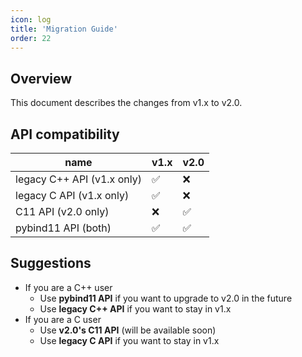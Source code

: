 ```yaml
---
icon: log
title: 'Migration Guide'
order: 22
---
```


## Overview

This document describes the changes from v1.x to v2.0.

## API compatibility

|  name | v1.x | v2.0 |
| --- | --- | --- |
| legacy C++ API (v1.x only) | ✅ | ❌ |
| legacy C API (v1.x only) | ✅ | ❌ |
| C11 API (v2.0 only) | ❌ | ✅ |
| pybind11 API (both) | ✅ | ✅ |

## Suggestions

- If you are a C++ user
    - Use **pybind11 API** if you want to upgrade to v2.0 in the future
    - Use **legacy C++ API** if you want to stay in v1.x
- If you are a C user
    - Use **v2.0's C11 API** (will be available soon)
    - Use **legacy C API** if you want to stay in v1.x